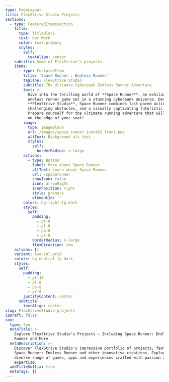 ```yaml
---
type: PageLayout
title: FlexStrive Studio Projects
sections:
  - type: FeaturedItemsSection
    title:
      type: TitleBlock
      text: Our Work
      color: text-primary
      styles:
        self:
          textAlign: center
    subtitle: Some of FlexStrive's projects
    items:
      - type: FeaturedItem
        title: 'Space Runner : Endless Runner'
        tagline: FlexStrive Studio
        subtitle: The Ultimate Cyberpunk Endless Runner Adventure
        text: >
          Dive into the thrilling world of **Space Runner**, an exhilarating
          endless runner game set in a stunning cyberpunk universe. Developed by
          **FlexStrive Studio**, Space Runner combines fast-paced action,
          challenging obstacles, and a visually captivating futuristic setting.
          Prepare yourself for the ultimate running adventure that will keep you
          on the edge of your seat!
        image:
          type: ImageBlock
          url: /images/space_runner_icon432_front.png
          altText: Background alt text
          styles:
            self:
              borderRadius: x-large
        actions:
          - type: Button
            label: More about Space Runner
            altText: Learn about Space Runner
            url: /spacerunner
            showIcon: false
            icon: arrowRight
            iconPosition: right
            style: primary
            elementId: ''
        colors: bg-light-fg-dark
        styles:
          self:
            padding:
              - pt-8
              - pl-8
              - pb-8
              - pr-8
            borderRadius: x-large
            flexDirection: row
    actions: []
    variant: two-col-grid
    colors: bg-neutral-fg-dark
    styles:
      self:
        padding:
          - pt-16
          - pl-8
          - pb-8
          - pr-8
        justifyContent: center
      subtitle:
        textAlign: center
slug: FlexStriveStudio-projects
isDraft: false
seo:
  type: Seo
  metaTitle: >-
    Explore FlexStrive Studio's Projects – Including Space Runner: Endless
    Runner and More
  metaDescription: >-
    Discover FlexStrive Studio's impressive portfolio of projects, featuring
    Space Runner: Endless Runner and other innovative creations. Explore our
    diverse range of games, apps and experiences crafted with passion and
    expertise.
  addTitleSuffix: true
  metaTags: []
---
```

